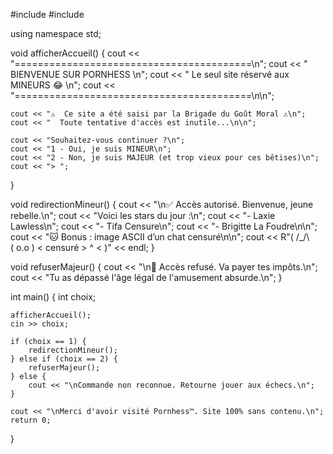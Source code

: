 #include <iostream>
#include <string>

using namespace std;

void afficherAccueil() {
    cout << "=========================================\n";
    cout << "          BIENVENUE SUR PORNHESS         \n";
    cout << "   Le seul site réservé aux MINEURS 😂   \n";
    cout << "=========================================\n\n";

    cout << "⚠️  Ce site a été saisi par la Brigade du Goût Moral ⚠️\n";
    cout << "  Toute tentative d'accès est inutile...\n\n";

    cout << "Souhaitez-vous continuer ?\n";
    cout << "1 - Oui, je suis MINEUR\n";
    cout << "2 - Non, je suis MAJEUR (et trop vieux pour ces bêtises)\n";
    cout << "> ";
}

void redirectionMineur() {
    cout << "\n✅ Accès autorisé. Bienvenue, jeune rebelle.\n";
    cout << "Voici les stars du jour :\n";
    cout << "- Laxie Lawless\n";
    cout << "- Tifa Censure\n";
    cout << "- Brigitte La Foudre\n\n";
    cout << "🐱 Bonus : image ASCII d’un chat censuré\n\n";
    cout << R"( 
        /\_/\  
       ( o.o ) < censuré
        > ^ < 
    )" << endl;
}

void refuserMajeur() {
    cout << "\n🚫 Accès refusé. Va payer tes impôts.\n";
    cout << "Tu as dépassé l'âge légal de l'amusement absurde.\n";
}

int main() {
    int choix;

    afficherAccueil();
    cin >> choix;

    if (choix == 1) {
        redirectionMineur();
    } else if (choix == 2) {
        refuserMajeur();
    } else {
        cout << "\nCommande non reconnue. Retourne jouer aux échecs.\n";
    }

    cout << "\nMerci d'avoir visité Pornhess™. Site 100% sans contenu.\n";
    return 0;
}
